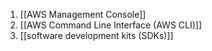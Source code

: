 1. [[AWS Management Console]]
2. [[AWS Command Line Interface (AWS CLI)]]
3. [[software development kits (SDKs)]]